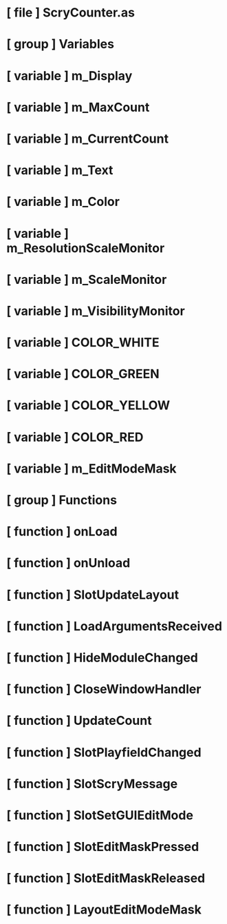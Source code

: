 # [ file ] ScryCounter.as

# [ group ] Variables

# [ variable ] m_Display

# [ variable ] m_MaxCount

# [ variable ] m_CurrentCount

# [ variable ] m_Text

# [ variable ] m_Color

# [ variable ] m_ResolutionScaleMonitor

# [ variable ] m_ScaleMonitor

# [ variable ] m_VisibilityMonitor

# [ variable ] COLOR_WHITE

# [ variable ] COLOR_GREEN

# [ variable ] COLOR_YELLOW

# [ variable ] COLOR_RED

# [ variable ] m_EditModeMask

# [ group ] Functions

# [ function ] onLoad

# [ function ] onUnload

# [ function ] SlotUpdateLayout

# [ function ] LoadArgumentsReceived

# [ function ] HideModuleChanged

# [ function ] CloseWindowHandler

# [ function ] UpdateCount

# [ function ] SlotPlayfieldChanged

# [ function ] SlotScryMessage

# [ function ] SlotSetGUIEditMode

# [ function ] SlotEditMaskPressed

# [ function ] SlotEditMaskReleased

# [ function ] LayoutEditModeMask

